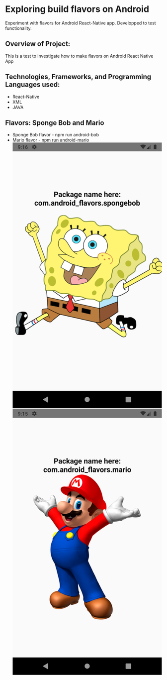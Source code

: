 # Exploring build flavors on Android
Experiment with flavors for Android React-Native app. Developped to test functionality.

## Overview of Project:
This is a test to investigate how to make flavors on Android React Native App

## Technologies, Frameworks, and Programming Languages used:
* React-Native
* XML
* JAVA

## Flavors: Sponge Bob and Mario
* Sponge Bob flavor - npm run android-bob
* Mario flavor - npm run android-mario
![spongebob flavor](/screenshots/flavor-spongebob.png "spongebob flavor")
![mario flavor](/screenshots/flavor-mario.png "mario flavor")

